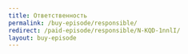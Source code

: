 ```yaml
---
title: Ответственность
permalink: /buy-episode/responsible/
redirect: /paid-episode/responsible/N-KQD-1nnlI/
layout: buy-episode
---
```

